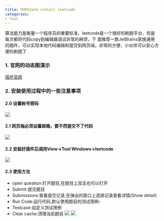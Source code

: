 ```yaml
---
title: PHPStorm install leetcode
categories: 
- Tool
---
```

算法能力是衡量一个程序员的重要标准，leetcode是一个很好的刷题平台，但是每次都将代码copy到编辑器调试非常的麻烦，下
面推荐一款JetBrains家族通用的插件，可以实现本地代码编辑和提交到网页端，非常的方便，小伙伴可以安心方便的刷题了
<!--more-->
### 1. 官网的动态图演示
[插件官网](https://plugins.jetbrains.com/plugin/12132-leetcode-editor)

### 2. 安装使用过程中的一些注意事项
#### 2.0 设置帐号密码
![](/images/20200308/2-0.png)

#### 2.1 网页端必须设置邮箱，要不然提交不了代码
![](/images/20200308/2-1.png)
#### 2.2 安装好插件后调用View->Tool Windows->leetcode
![](/images/20200308/2-2.png)
#### 2.3 使用方法

- open question:打开题目,在题目上双击也可以打开
- Submit:提交题目
- Submissions:查看提交记录,在弹出的窗口上选择记录查看详情(Show detail)
- Run Code:运行代码,默认使用题目的测试用例- 
- Testcase:自定义测试用例
- Clear cache:清理当前题目
![](/images/20200308/2-3.png)
![](/images/20200308/2-4.png)


